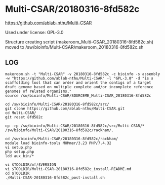 Multi-CSAR/20180316-8fd582c
========================

<https://github.com/ablab-nthu/Multi-CSAR>

Used under license:
GPL-3.0


Structure creating script (makeroom_Multi-CSAR_20180316-8fd582c.sh) moved to /sw/bioinfo/Multi-CSAR/makeroom_20180316-8fd582c.sh

LOG
---

    makeroom.sh -t "Multi-CSAR" -v 20180316-8fd582c -c bioinfo -s assembly -w "https://github.com/ablab-nthu/Multi-CSAR" -l "GPL-3.0" -d "is a scaffolding tool that can order and orient the contigs of a target draft genome based on multiple complete and/or incomplete reference genomes of related organisms."
    source /sw/bioinfo/Multi-CSAR/SOURCEME_Multi-CSAR_20180316-8fd582c

    cd /sw/bioinfo/Multi-CSAR/20180316-8fd582c/src/
    git clone https://github.com/ablab-nthu/Multi-CSAR.git
    cd Multi-CSAR/
    git reset 8fd582c

    cp -rp /sw/bioinfo/Multi-CSAR/20180316-8fd582c/src/Multi-CSAR/* /sw/bioinfo/Multi-CSAR/20180316-8fd582c/rackham/.

    cd /sw/bioinfo/Multi-CSAR/20180316-8fd582c/rackham/
    module load bioinfo-tools MUMmer/3.23 PHP/7.4.32
    vi setup.php
    php setup.php
    ldd aux_bin/*

    vi $TOOLDIR/mf/$VERSION
    vi $TOOLDIR/Multi-CSAR-20180316-8fd582c_install-README.md
    cd $TOOLDIR
    ./Multi-CSAR-20180316-8fd582c_post-install.sh


